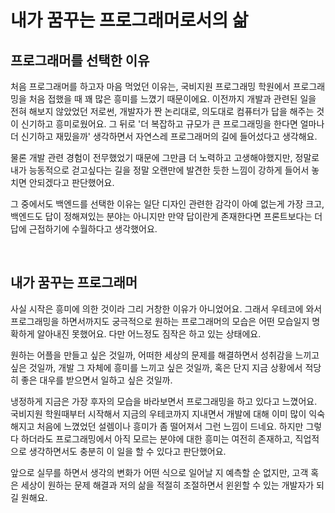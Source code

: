 # 내가 꿈꾸는 프로그래머로서의 삶

## 프로그래머를 선택한 이유

처음 프로그래머를 하고자 마음 먹었던 이유는, 국비지원 프로그래밍 학원에서 프로그래밍을 처음 접했을 때 꽤 많은 흥미를 느꼈기 때문이에요. 이전까지 개발과 관련된 일을 전혀 해보지 않았었던 저로썬, 개발자가 짠 논리대로, 의도대로 컴퓨터가 답을 해주는 것이 신기하고 흥미로웠어요. 그 뒤로 '더 복잡하고 규모가 큰 프로그래밍을 한다면 얼마나 더 신기하고 재밌을까' 생각하면서 자연스레 프로그래머의 길에 들어섰다고 생각해요.

물론 개발 관련 경험이 전무했었기 때문에 그만큼 더 노력하고 고생해야했지만, 정말로 내가 능동적으로 걷고싶다는 길을 정말 오랜만에 발견한 듯한 느낌이 강하게 들어서 놓치면 안되겠다고 판단했어요.

그 중에서도 백엔드를 선택한 이유는 일단 디자인 관련한 감각이 아예 없는게 가장 크고, 백엔드도 답이 정해져있는 분야는 아니지만 만약 답이란게 존재한다면 프론트보다는 더 답에 근접하기에 수월하다고 생각했어요.

<br/>

## 내가 꿈꾸는 프로그래머

사실 시작은 흥미에 의한 것이라 그리 거창한 이유가 아니었어요. 그래서 우테코에 와서 프로그래밍을 하면서까지도 궁극적으로 원하는 프로그래머의 모습은 어떤 모습일지 명확하게 알아내진 못했어요. 다만 어느정도 짐작은 하고 있는 상태에요.

원하는 어플을 만들고 싶은 것일까, 어떠한 세상의 문제를 해결하면서 성취감을 느끼고 싶은 것일까, 개발 그 자체에 흥미를 느끼고 싶은 것일까, 혹은 단지 지금 상황에서 적당히 좋은 대우를 받으면서 일하고 싶은 것일까.

냉정하게 지금은 가장 후자의 모습을 바라보면서 프로그래밍을 하고 있다고 느꼈어요. 국비지원 학원때부터 시작해서 지금의 우테코까지 지내면서 개발에 대해 이미 많이 익숙해지고 처음에 느꼈었던 설렘이나 흥미가 좀 떨어져서 그런 느낌이 드네요. 하지만 그렇다 하더라도 프로그래밍에서 아직 모르는 분야에 대한 흥미는 여전히 존재하고, 직업적으로 생각하면서도 충분히 이 일을 할 수 있다고 판단했어요.

앞으로 실무를 하면서 생각의 변화가 어떤 식으로 일어날 지 예측할 순 없지만, 고객 혹은 세상이 원하는 문제 해결과 저의 삶을 적절히 조절하면서 윈윈할 수 있는 개발자가 되길 원해요.